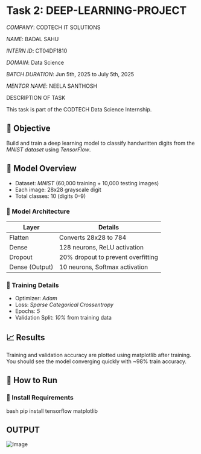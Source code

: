 # Task 2: DEEP-LEARNING-PROJECT
*COMPANY*: CODTECH IT SOLUTIONS

*NAME*: BADAL SAHU

*INTERN ID*: CT04DF1810

*DOMAIN*: Data Science

*BATCH DURATION*: Jun 5th, 2025 to July 5th, 2025

*MENTOR NAME*: NEELA SANTHOSH

DESCRIPTION OF TASK

This task is part of the CODTECH Data Science Internship.

## 📌 Objective

Build and train a deep learning model to classify handwritten digits from the *MNIST dataset* using *TensorFlow*.

## 🧠 Model Overview

- Dataset: *MNIST* (60,000 training + 10,000 testing images)
- Each image: 28x28 grayscale digit
- Total classes: 10 (digits 0–9)

### 🔧 Model Architecture

| Layer             | Details                             |
|------------------|-------------------------------------|
| Flatten           | Converts 28x28 to 784               |
| Dense             | 128 neurons, ReLU activation        |
| Dropout           | 20% dropout to prevent overfitting  |
| Dense (Output)    | 10 neurons, Softmax activation      |

### 🧪 Training Details

- Optimizer: *Adam*
- Loss: *Sparse Categorical Crossentropy*
- Epochs: *5*
- Validation Split: *10%* from training data

## 📈 Results

Training and validation accuracy are plotted using matplotlib after training. You should see the model converging quickly with ~98% train accuracy.

## 🚀 How to Run

### 🔧 Install Requirements

bash
pip install tensorflow matplotlib

## OUTPUT
![Image](https://github.com/user-attachments/assets/03ea983d-bc8b-4a25-9d8a-76606f012243)

